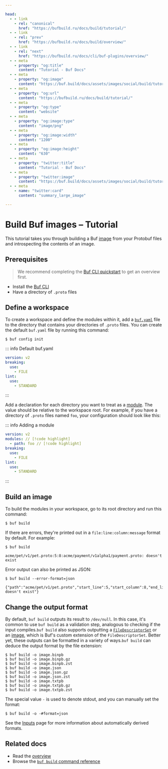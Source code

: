 ```yaml
---

head:
  - - link
    - rel: "canonical"
      href: "https://bufbuild.ru/docs/build/tutorial/"
  - - link
    - rel: "prev"
      href: "https://bufbuild.ru/docs/build/overview/"
  - - link
    - rel: "next"
      href: "https://bufbuild.ru/docs/cli/buf-plugins/overview/"
  - - meta
    - property: "og:title"
      content: "Tutorial - Buf Docs"
  - - meta
    - property: "og:image"
      content: "https://buf.build/docs/assets/images/social/build/tutorial.png"
  - - meta
    - property: "og:url"
      content: "https://bufbuild.ru/docs/build/tutorial/"
  - - meta
    - property: "og:type"
      content: "website"
  - - meta
    - property: "og:image:type"
      content: "image/png"
  - - meta
    - property: "og:image:width"
      content: "1200"
  - - meta
    - property: "og:image:height"
      content: "630"
  - - meta
    - property: "twitter:title"
      content: "Tutorial - Buf Docs"
  - - meta
    - property: "twitter:image"
      content: "https://buf.build/docs/assets/images/social/build/tutorial.png"
  - - meta
    - name: "twitter:card"
      content: "summary_large_image"

---
```


# Build Buf images – Tutorial

This tutorial takes you through building a Buf [image](../../reference/images/) from your Protobuf files and introspecting the contents of an image.

## Prerequisites

> We recommend completing the [Buf CLI quickstart](../../cli/quickstart/) to get an overview first.

- Install the [Buf CLI](../../cli/installation/)
- Have a directory of `.proto` files

## Define a workspace

To create a workspace and define the modules within it, add a [`buf.yaml`](../../configuration/v2/buf-yaml/) file to the directory that contains your directories of `.proto` files. You can create the default `buf.yaml` file by running this command:

```console
$ buf config init
```

::: info Default buf.yaml

```yaml
version: v2
breaking:
  use:
    - FILE
lint:
  use:
    - STANDARD
```

:::

Add a declaration for each directory you want to treat as a [module](../../cli/modules-workspaces/). The value should be relative to the workspace root. For example, if you have a directory of `.proto` files named `foo`, your configuration should look like this:

::: info Adding a module

```yaml
version: v2
modules: // [!code highlight]
  - path: foo // [!code highlight]
breaking:
  use:
    - FILE
lint:
  use:
    - STANDARD
```

:::

## Build an image

To build the modules in your workspace, go to its root directory and run this command:

```console
$ buf build
```

If there are errors, they're printed out in a `file:line:column:message` format by default. For example:

```console
$ buf build

acme/pet/v1/pet.proto:5:8:acme/payment/v1alpha1/payment.proto: doesn't exist
```

Error output can also be printed as JSON:

```console
$ buf build --error-format=json

{"path":"acme/pet/v1/pet.proto","start_line":5,"start_column":8,"end_line":5,"end_column":8,"type":"COMPILE","message":"acme/payment/v1alpha1/payment.proto: doesn't exist"}
```

## Change the output format

By default, `buf build` outputs its result to `/dev/null`. In this case, it's common to use `buf build` as a validation step, analogous to checking if the input compiles.`buf build` also supports outputting a [`FileDescriptorSet`](https://github.com/protocolbuffers/protobuf/blob/main/src/google/protobuf/descriptor.proto) or an [image](../../reference/images/), which is Buf's custom extension of the `FileDescriptorSet`. Better yet, these outputs can be formatted in a variety of ways.`buf build` can deduce the output format by the file extension:

```console
$ buf build -o image.binpb
$ buf build -o image.binpb.gz
$ buf build -o image.binpb.zst
$ buf build -o image.json
$ buf build -o image.json.gz
$ buf build -o image.json.zst
$ buf build -o image.txtpb
$ buf build -o image.txtpb.gz
$ buf build -o image.txtpb.zst
```

The special value `-` is used to denote stdout, and you can manually set the format:

```console
$ buf build -o -#format=json
```

See the [Inputs](../../reference/inputs/#automatically-derived-formats) page for more information about automatically derived formats.

## Related docs

- Read the [overview](../overview/)
- Browse the [`buf build` command reference](../../reference/cli/buf/build/)
